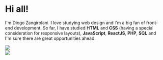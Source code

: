 # Hi all! 
I'm Diogo Zangirolani.
I love studying web design and I'm a big fan of front-end development.
So far, I have studied **HTML** and **CSS** (having a special consideration for responsive layouts), **JavaScript**, **ReactJS**, **PHP**, **SQL** and I'm sure there are great opportunities ahead.

<code><a href="https://mailto:diogozang2@gmail.com"><img src="https://img.shields.io/badge/Gmail-D14836?style=for-the-badge&logo=gmail&logoColor=white" target="_blank"></a> <a href="https://www.linkedin.com/in/diogo-lara/" target="_blank"><img src="https://img.shields.io/badge/LinkedIn-0077B5?style=for-the-badge&logo=linkedin&logoColor=white"></a></code>


